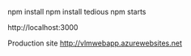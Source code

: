 npm install
npm install tedious
npm starts

http://localhost:3000



Production site
http://vlmwebapp.azurewebsites.net
